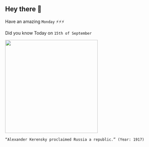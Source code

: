 ## Hey there 👋
Have an amazing `Monday` ⚡⚡⚡

Did you know Today on `15th of September`
 
 [<img src="https://upload.wikimedia.org/wikipedia/commons/thumb/1/1c/Alexander_Kerensky_LOC_hec_24462.jpg/1024px-Alexander_Kerensky_LOC_hec_24462.jpg" width="300" />](https://en.wikipedia.org/wiki/Alexander_Kerensky#:~:text=On%2015%20September%20Kerensky%20proclaimed,proclaimed%20aim%20of%20the%20Socialist) 
 ```
“Alexander Kerensky proclaimed Russia a republic.” (Year: 1917)
```
